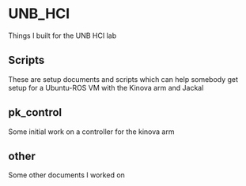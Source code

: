 # UNB_HCI
Things I built for the UNB HCI lab

## Scripts
These are setup documents and scripts which can help somebody get setup for a Ubuntu-ROS VM with the Kinova arm and Jackal

## pk_control
Some initial work on a controller for the kinova arm

## other
Some other documents I worked on
